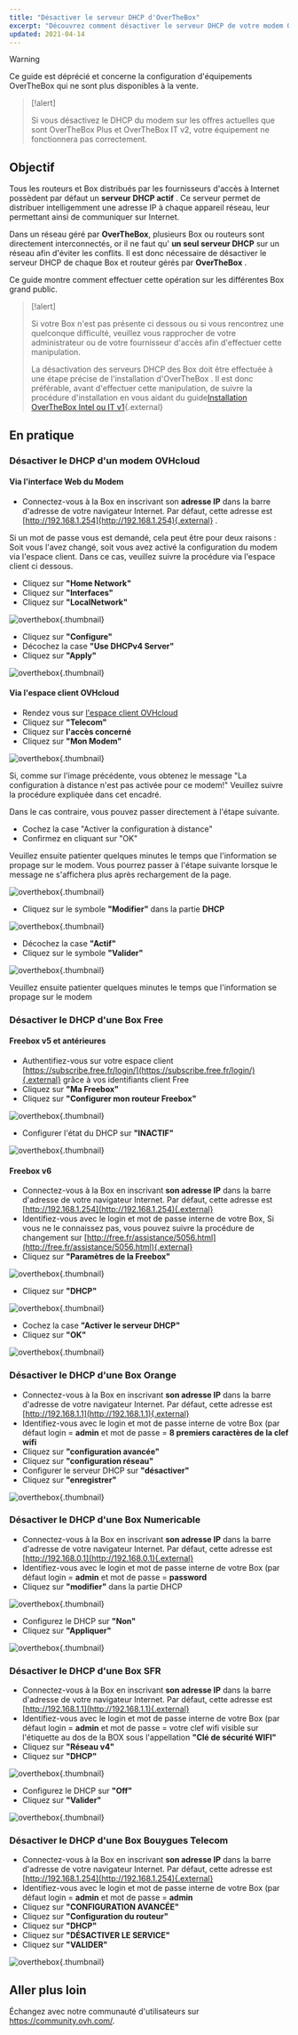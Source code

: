 ```yaml
---
title: "Désactiver le serveur DHCP d'OverTheBox"
excerpt: "Découvrez comment désactiver le serveur DHCP de votre modem OverTheBox"
updated: 2021-04-14
---
```


> [!warning]
>
> Ce guide est déprécié et concerne la configuration d'équipements OverTheBox qui ne sont plus disponibles à la vente.
>

> [!alert]
>
> Si vous désactivez le DHCP du modem sur les offres actuelles que sont OverTheBox Plus et OverTheBox IT v2, votre équipement ne fonctionnera pas correctement.
>

## Objectif

Tous les routeurs et Box distribués par les fournisseurs d'accès à Internet possèdent par défaut un  **serveur DHCP actif** . Ce serveur permet de distribuer intelligemment une adresse IP à chaque appareil réseau, leur permettant ainsi de communiquer sur Internet.

Dans un réseau géré par **OverTheBox**, plusieurs Box ou routeurs sont directement interconnectés, or il ne faut qu' **un seul serveur DHCP**  sur un réseau afin d'éviter les conflits. Il est donc nécessaire de désactiver le serveur DHCP de chaque Box et routeur gérés par **OverTheBox** .

Ce guide montre comment effectuer cette opération sur les différentes Box grand public.

> [!alert]
>
> Si votre Box n'est pas présente ci dessous ou si vous rencontrez une quelconque difficulté, veuillez vous rapprocher de votre administrateur ou de votre fournisseur d'accès afin d'effectuer cette manipulation.
>
> La désactivation des serveurs DHCP des Box doit être effectuée à une étape précise de l'installation d'OverTheBox . Il est donc préférable, avant d'effectuer cette manipulation, de suivre la procédure d'installation en vous aidant du guide[Installation OverTheBox Intel ou IT v1](/pages/web_cloud/internet/overthebox/intel_itv1_installation){.external}
>

## En pratique

### Désactiver le DHCP d'un modem OVHcloud

#### Via l'interface Web du Modem

- Connectez-vous à la Box en inscrivant son **adresse IP** dans la barre d'adresse de votre navigateur Internet. Par défaut, cette adresse est [http://192.168.1.254](http://192.168.1.254){.external} .

Si un mot de passe vous est demandé, cela peut être pour deux raisons : Soit vous l'avez changé, soit vous avez activé la configuration du modem via l'espace client. Dans ce cas, veuillez suivre la procédure via l'espace client ci dessous.

- Cliquez sur **"Home Network"**
- Cliquez sur **"Interfaces"**
- Cliquez sur **"LocalNetwork"**

![overthebox](images/4320.png){.thumbnail}

- Cliquez sur **"Configure"**
- Décochez la case **"Use DHCPv4 Server"**
- Cliquez sur **"Apply"**

![overthebox](images/4321.png){.thumbnail}

#### Via l'espace client OVHcloud

- Rendez vous sur [l'espace client OVHcloud](https://www.ovh.com/auth/?action=gotomanager&from=https://www.ovh.com/fr/&ovhSubsidiary=fr)
- Cliquez sur **"Telecom"**
- Cliquez sur **l'accès concerné**
- Cliquez sur **"Mon Modem"**

![overthebox](images/4322.png){.thumbnail}

Si, comme sur l'image précédente, vous obtenez le message  "La configuration à distance n'est pas activée pour ce modem!"  Veuillez suivre la procédure expliquée dans cet encadré.

Dans le cas contraire, vous pouvez passer directement à l'étape suivante.

- Cochez la case "Activer la configuration à distance"
- Confirmez en cliquant sur "OK"

Veuillez ensuite patienter quelques minutes le temps que l'information se propage sur le modem. Vous pourrez passer à l'étape suivante lorsque le message ne s'affichera plus après rechargement de la page.

![overthebox](images/4323.png){.thumbnail}

- Cliquez sur le symbole **"Modifier"** dans la partie **DHCP**

![overthebox](images/4324.png){.thumbnail}

- Décochez la case **"Actif"**
- Cliquez sur le symbole **"Valider"**

![overthebox](images/4325.png){.thumbnail}

Veuillez ensuite patienter quelques minutes le temps que l'information se propage sur le modem

### Désactiver le DHCP d'une Box Free

#### Freebox v5 et antérieures

- Authentifiez-vous sur votre espace client [https://subscribe.free.fr/login/](https://subscribe.free.fr/login/){.external} grâce à vos identifiants client Free
- Cliquez sur **"Ma Freebox"**
- Cliquez sur **"Configurer mon routeur Freebox"**

![overthebox](images/4332.png){.thumbnail}

- Configurer l'état du DHCP sur **"INACTIF"**

![overthebox](images/4333.png){.thumbnail}

#### Freebox v6

- Connectez-vous à la Box en inscrivant **son adresse IP** dans la barre d'adresse de votre navigateur Internet. Par défaut, cette adresse est [http://192.168.1.254](http://192.168.1.254){.external}
- Identifiez-vous avec le login et mot de passe interne de votre Box, Si vous ne le connaissez pas, vous pouvez suivre la procédure de changement sur [http://free.fr/assistance/5056.html](http://free.fr/assistance/5056.html){.external}
- Cliquez sur **"Paramètres de la Freebox"**

![overthebox](images/4334.png){.thumbnail}

- Cliquez sur **"DHCP"**

![overthebox](images/4335.png){.thumbnail}

- Cochez la case **"Activer le serveur DHCP"**
- Cliquez sur **"OK"**

![overthebox](images/4336.png){.thumbnail}

### Désactiver le DHCP d'une Box Orange

- Connectez-vous à la Box en inscrivant **son adresse IP** dans la barre d'adresse de votre navigateur Internet. Par défaut, cette adresse est [http://192.168.1.1](http://192.168.1.1){.external}
- Identifiez-vous avec le login et mot de passe interne de votre Box (par défaut login = **admin** et mot de passe = **8 premiers caractères de la clef wifi**
- Cliquez sur **"configuration avancée"**
- Cliquez sur **"configuration réseau"**
- Configurer le serveur DHCP sur **"désactiver"**
- Cliquez sur **"enregistrer"**

![overthebox](images/4337.png){.thumbnail}

### Désactiver le DHCP d'une Box Numericable

- Connectez-vous à la Box en inscrivant **son adresse IP** dans la barre d'adresse de votre navigateur Internet. Par défaut, cette adresse est [http://192.168.0.1](http://192.168.0.1){.external}
- Identifiez-vous avec le login et mot de passe interne de votre Box (par défaut login = **admin** et mot de passe = **password**
- Cliquez sur **"modifier"** dans la partie DHCP

![overthebox](images/4339.png){.thumbnail}

- Configurez le DHCP sur **"Non"**
- Cliquez sur **"Appliquer"**

![overthebox](images/4342.png){.thumbnail}

### Désactiver le DHCP d'une Box SFR

- Connectez-vous à la Box en inscrivant **son adresse IP** dans la barre d'adresse de votre navigateur Internet. Par défaut, cette adresse est [http://192.168.1.1](http://192.168.1.1){.external}
- Identifiez-vous avec le login et mot de passe interne de votre Box (par défaut login = **admin** et mot de passe = votre clef wifi visible sur l'étiquette au dos de la BOX sous l'appellation **"Clé de sécurité WIFI"**
- Cliquez sur **"Réseau v4"**
- Cliquez sur **"DHCP"**

![overthebox](images/4343.png){.thumbnail}

- Configurez le DHCP sur **"Off"**
- Cliquez sur **"Valider"**

![overthebox](images/4344.png){.thumbnail}

### Désactiver le DHCP d'une Box Bouygues Telecom

- Connectez-vous à la Box en inscrivant **son adresse IP** dans la barre d'adresse de votre navigateur Internet. Par défaut, cette adresse est [http://192.168.1.254](http://192.168.1.254){.external}
- Identifiez-vous avec le login et mot de passe interne de votre Box (par défaut login = **admin** et mot de passe = **admin**
- Cliquez sur **"CONFIGURATION AVANCÉE"**
- Cliquez sur **"Configuration du routeur"**
- Cliquez sur **"DHCP"**
- Cliquez sur **"DÉSACTIVER LE SERVICE"**
- Cliquez sur **"VALIDER"**

![overthebox](images/4345.png){.thumbnail}

## Aller plus loin

Échangez avec notre communauté d'utilisateurs sur <https://community.ovh.com/>.
